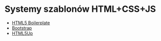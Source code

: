# Systemy szablonów HTML+CSS+JS
* [HTML5 Boilerplate](https://html5boilerplate.com/)
* [Bootstrap](https://getbootstrap.com/)
* [HTML5Up](https://html5up.net/)